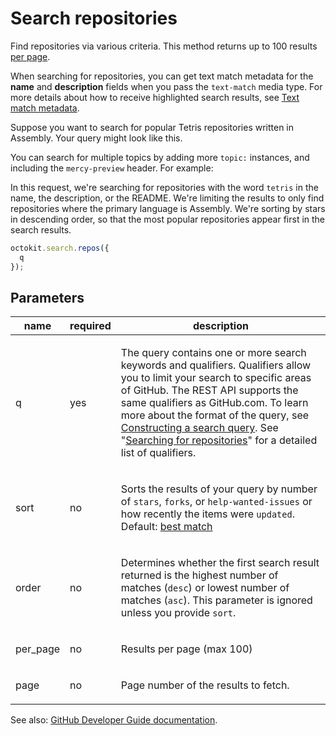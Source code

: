 # Search repositories

Find repositories via various criteria. This method returns up to 100 results [per page](https://developer.github.com/v3/#pagination).

When searching for repositories, you can get text match metadata for the **name** and **description** fields when you pass the `text-match` media type. For more details about how to receive highlighted search results, see [Text match metadata](https://developer.github.com/v3/search/#text-match-metadata).

Suppose you want to search for popular Tetris repositories written in Assembly. Your query might look like this.

You can search for multiple topics by adding more `topic:` instances, and including the `mercy-preview` header. For example:

In this request, we're searching for repositories with the word `tetris` in the name, the description, or the README. We're limiting the results to only find repositories where the primary language is Assembly. We're sorting by stars in descending order, so that the most popular repositories appear first in the search results.

```js
octokit.search.repos({
  q
});
```

## Parameters

<table>
  <thead>
    <tr>
      <th>name</th>
      <th>required</th>
      <th>description</th>
    </tr>
  </thead>
  <tbody>
    <tr><td>q</td><td>yes</td><td>

The query contains one or more search keywords and qualifiers. Qualifiers allow you to limit your search to specific areas of GitHub. The REST API supports the same qualifiers as GitHub.com. To learn more about the format of the query, see [Constructing a search query](https://developer.github.com/v3/search/#constructing-a-search-query). See "[Searching for repositories](https://help.github.com/articles/searching-for-repositories/)" for a detailed list of qualifiers.

</td></tr>
<tr><td>sort</td><td>no</td><td>

Sorts the results of your query by number of `stars`, `forks`, or `help-wanted-issues` or how recently the items were `updated`. Default: [best match](https://developer.github.com/v3/search/#ranking-search-results)

</td></tr>
<tr><td>order</td><td>no</td><td>

Determines whether the first search result returned is the highest number of matches (`desc`) or lowest number of matches (`asc`). This parameter is ignored unless you provide `sort`.

</td></tr>
<tr><td>per_page</td><td>no</td><td>

Results per page (max 100)

</td></tr>
<tr><td>page</td><td>no</td><td>

Page number of the results to fetch.

</td></tr>
  </tbody>
</table>

See also: [GitHub Developer Guide documentation](endpoint.documentationUrl).

